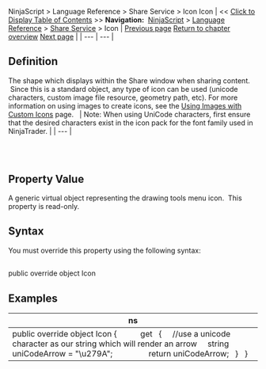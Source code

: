 ﻿
NinjaScript > Language Reference > Share Service > Icon
Icon
| << [Click to Display Table of Contents](icon.md) >> **Navigation:**     [NinjaScript](ninjascript.md) > [Language Reference](language_reference_wip.md) > [Share Service](share_service.md) > Icon | [Previous page](charactersreservedpermedia.md) [Return to chapter overview](share_service.md) [Next page](isauthorizationrequired.md) |
| --- | --- |
## Definition
The shape which displays within the Share window when sharing content.  Since this is a standard object, any type of icon can be used (unicode characters, custom image file resource, geometry path, etc). For more information on using images to create icons, see the [Using Images with Custom Icons](using_images_and_geometry_with_custom_icons.md) page.
 
| Note: When using UniCode characters, first ensure that the desired characters exist in the icon pack for the font family used in NinjaTrader. |
| --- |
## 
 
## Property Value
A generic virtual object representing the drawing tools menu icon.  This property is read-only.
 
## Syntax
You must override this property using the following syntax:
## 
public override object Icon
 
## Examples
| ns |
| --- |
| public override object Icon {             get     {      //use a unicode character as our string which will render an arrow      string uniCodeArrow = "\\u279A";                  return uniCodeArrow;     }    } |

